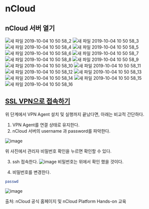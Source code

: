 # nCloud

## nCloud 서버 열기


![새 파일 2019-10-04 10 50 58_2](https://user-images.githubusercontent.com/40619551/66266201-a4bd1080-e85c-11e9-947b-1e1a94a4cecc.jpg)
![새 파일 2019-10-04 10 50 58_3](https://user-images.githubusercontent.com/40619551/66266202-a555a700-e85c-11e9-9ff5-ae398b0c288d.jpg)
![새 파일 2019-10-04 10 50 58_4](https://user-images.githubusercontent.com/40619551/66266203-a555a700-e85c-11e9-9ec5-9de28d22533c.jpg)
![새 파일 2019-10-04 10 50 58_5](https://user-images.githubusercontent.com/40619551/66266204-a555a700-e85c-11e9-8c5e-880379a94a91.jpg)
![새 파일 2019-10-04 10 50 58_6](https://user-images.githubusercontent.com/40619551/66266205-a5ee3d80-e85c-11e9-8882-55f85fdb8cb4.jpg)
![새 파일 2019-10-04 10 50 58_7](https://user-images.githubusercontent.com/40619551/66266206-a5ee3d80-e85c-11e9-960c-1f50d67863bd.jpg)
![새 파일 2019-10-04 10 50 58_8](https://user-images.githubusercontent.com/40619551/66266207-a5ee3d80-e85c-11e9-90ed-75316b833a43.jpg)
![새 파일 2019-10-04 10 50 58_9](https://user-images.githubusercontent.com/40619551/66266208-a5ee3d80-e85c-11e9-8099-39665f4b7985.jpg)
![새 파일 2019-10-04 10 50 58_10](https://user-images.githubusercontent.com/40619551/66266209-a686d400-e85c-11e9-9bb1-a0463b6df22d.jpg)
![새 파일 2019-10-04 10 50 58_11](https://user-images.githubusercontent.com/40619551/66266210-a686d400-e85c-11e9-9818-a2d2cb00b0dd.jpg)
![새 파일 2019-10-04 10 50 58_12](https://user-images.githubusercontent.com/40619551/66266211-a686d400-e85c-11e9-9bc8-ceb7bf41a9d5.jpg)
![새 파일 2019-10-04 10 50 58_13](https://user-images.githubusercontent.com/40619551/66266212-a71f6a80-e85c-11e9-8f0b-1e6d401659b7.jpg)
![새 파일 2019-10-04 10 50 58_14](https://user-images.githubusercontent.com/40619551/66266213-a71f6a80-e85c-11e9-9829-6af19699b46b.jpg)
![새 파일 2019-10-04 10 50 58_15](https://user-images.githubusercontent.com/40619551/66266214-a71f6a80-e85c-11e9-9f37-877194e6680e.jpg)
![새 파일 2019-10-04 10 50 58_16](https://user-images.githubusercontent.com/40619551/66266215-a71f6a80-e85c-11e9-8779-0ec8f1f3a9a2.jpg)

## [SSL VPN으로 접속하기](https://docs.ncloud.com/ko/security/security-5-1.html)

위 단계에서 VPN Agent 설치 및 실행까지 끝났다면, 아래는 비교적 간단하다.

1. VPN Agent를 연결 상태로 유지한다.
2. nCloud 서버의 username 과 password를 파악한다.

![image](https://user-images.githubusercontent.com/40619551/66266259-37f64600-e85d-11e9-9310-77fe6e5a93b8.png)

위 사진에서 관리자 비밀번호 확인을 누르면 확인할 수 있다.

3. ssh 접속한다.
![image](https://user-images.githubusercontent.com/40619551/66266280-96bbbf80-e85d-11e9-92d5-f67e158a1891.png)
비밀번호는 위에서 확인 했을 것이다.

4. 비밀번호를 변경한다.
```bash
passwd
```
![image](https://user-images.githubusercontent.com/40619551/66266289-c1a61380-e85d-11e9-9fbd-08e5e45e73ee.png)



출처: nCloud 공식 홈페이지 및 nCloud Platform Hands-on 교육
